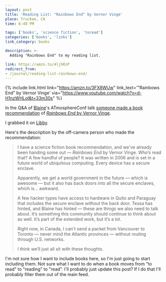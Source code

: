 ```yaml
---
layout: post
title: 'Reading List: "Rainbows End" by Vernor Vinge'
place: Truckee, CA
time: 6:48 PM

tags: ['books', 'science fiction', 'toread']
categories: ['books', 'links']
link_category: books

description: >-
  Adding "Rainbows End" to my reading list.

link: https://amzn.to/4ljhRzP
redirect_from:
- /journal/reading-list-rainbows-end/
---
```


{% include link.html link="https://amzn.to/3FX8WUw" link_text='"Rainbows End" by Vernor Vinge' via="https://www.youtube.com/watch?v=d-H1nzWHLoI&t=33m30s" %}

In the Q&A of [Blaine](https://bsky.app/profile/blaine.bsky.social)'s ATmosphereConf talk [someone made a book recommendation](https://www.youtube.com/watch?v=d-H1nzWHLoI&t=33m30s) of [*Rainbows End* by Vernor Vinge](https://amzn.to/3FX8WUw).

I grabbed it on [Libby](https://share.libbyapp.com/title/529076).

Here's the description by the off-camera person who made the recommendation:

> I have a science fiction book recommendation, and we've already been handing some out — *Rainbows End* by Vernor Vinge. Who’s read that? A few handful of people? It was written in 2006 and is set in a future world of ubiquitous computing. Every device has a secure enclave.
>
> Apparently, we get a world government in the future — which is awesome — but it also has back doors into all the secure enclaves, which is... awkward.
>
> A few hacker types have access to hardware in Quito and Paraguay that includes the secure enclave *without* the back door. Tessa has hinted, and Blaine has hinted — these are things we also need to talk about. It’s something this community should continue to think about as well. It’s part of the extended work, but it’s a lot.
>
> Right now, in Canada, I can't send a packet from Vancouver to Toronto — never mind the Atlantic provinces — without routing through U.S. networks.
>
> I think we’ll just all sit with these thoughts.

I'm not sure how I want to include books here, so I'm just going to start including them. Not sure what I want to do when a book moves from "to read" to "reading" to "read". I'll probably just update this post? If I do that I'll probably filter them out of the main feed.